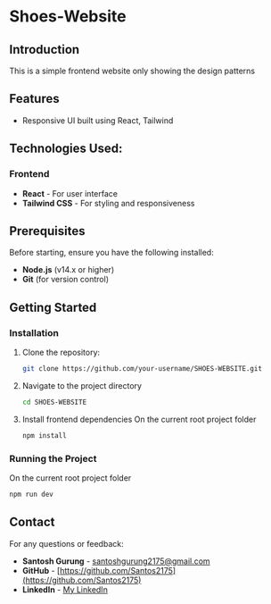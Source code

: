 # Shoes-Website

## Introduction
This is a simple frontend website only showing the design patterns

## Features
- Responsive UI built using React, Tailwind

## Technologies Used:
### Frontend
- **React** - For user interface
- **Tailwind CSS** - For styling and responsiveness

## Prerequisites

Before starting, ensure you have the following installed:
- **Node.js** (v14.x or higher)
- **Git** (for version control)

## Getting Started
### Installation
1. Clone the repository:
   ```bash
   git clone https://github.com/your-username/SHOES-WEBSITE.git

2. Navigate to the project directory
   ```bash
   cd SHOES-WEBSITE

3. Install frontend dependencies
   On the current root project folder
   ```bash
   npm install

### Running the Project
On the current root project folder
```bash
npm run dev
```
## Contact

For any questions or feedback:
- **Santosh Gurung** - [santoshgurung2175@gmail.com](mailto:santoshgurung2175@gmail.com)
- **GitHub** - [https://github.com/Santos2175](https://github.com/Santos2175)
- **LinkedIn** - [My LinkedIn](https://linkedin.com/in/santosh-gurung2175)
   
